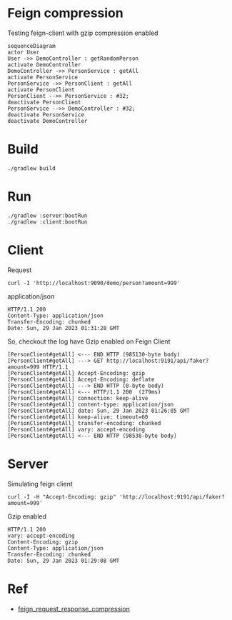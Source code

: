 # Feign compression

Testing feign-client with gzip compression enabled


```mermaid
sequenceDiagram
actor User
User ->> DemoController : getRandomPerson
activate DemoController
DemoController ->> PersonService : getAll
activate PersonService
PersonService ->> PersonClient : getAll
activate PersonClient
PersonClient -->> PersonService : #32;
deactivate PersonClient
PersonService -->> DemoController : #32;
deactivate PersonService
deactivate DemoController
```

# Build
```
./gradlew build
```

# Run
```
./gradlew :server:bootRun
./gradlew :client:bootRun
```

# Client
Request
```
curl -I 'http://localhost:9090/demo/person?amount=999'
```
application/json
```
HTTP/1.1 200
Content-Type: application/json
Transfer-Encoding: chunked
Date: Sun, 29 Jan 2023 01:31:28 GMT
```
So, checkout the log have Gzip enabled on Feign Client
```
[PersonClient#getAll] <--- END HTTP (985130-byte body)
[PersonClient#getAll] ---> GET http://localhost:9191/api/faker?amount=999 HTTP/1.1
[PersonClient#getAll] Accept-Encoding: gzip
[PersonClient#getAll] Accept-Encoding: deflate
[PersonClient#getAll] ---> END HTTP (0-byte body)
[PersonClient#getAll] <--- HTTP/1.1 200  (279ms)
[PersonClient#getAll] connection: keep-alive
[PersonClient#getAll] content-type: application/json
[PersonClient#getAll] date: Sun, 29 Jan 2023 01:26:05 GMT
[PersonClient#getAll] keep-alive: timeout=60
[PersonClient#getAll] transfer-encoding: chunked
[PersonClient#getAll] vary: accept-encoding
[PersonClient#getAll] <--- END HTTP (98538-byte body)
```

# Server
Simulating feign client
```
curl -I -H "Accept-Encoding: gzip" 'http://localhost:9191/api/faker?amount=999'
```
Gzip enabled
```
HTTP/1.1 200
vary: accept-encoding
Content-Encoding: gzip
Content-Type: application/json
Transfer-Encoding: chunked
Date: Sun, 29 Jan 2023 01:29:08 GMT
```

# Ref
* [feign_request_response_compression](https://cloud.spring.io/spring-cloud-netflix/multi/multi_spring-cloud-feign.html#_feign_request_response_compression)